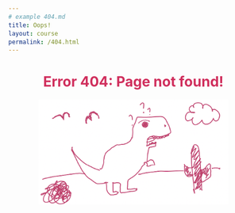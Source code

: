 ```yaml
---
# example 404.md
title: Oops!
layout: course
permalink: /404.html 
---
```


<!-- # Error 404: Page not found!

{:refdef: style="text-align: center;"}
<figure>
  <img src="/images/illustrations/under-construction-dino.png" alt="my alt text" width="80%"/>
</figure>
{: refdef} -->



<center>
    <h1 style="color:#d02f5d">Error 404: Page not found!</h1>
    <figure>
        <img src="/images/illustrations/404-dino.png" alt="my alt text" width="90%"/>
        <!-- <img src="/images/illustrations/under-construction.jpg" alt="my alt text" width="50%"/> -->
    </figure>
</center>